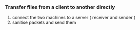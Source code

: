 
### Transfer files from a client to another directly 

1. connect the two machines to a server ( receiver and sender )
2. sanitise packets and send them

